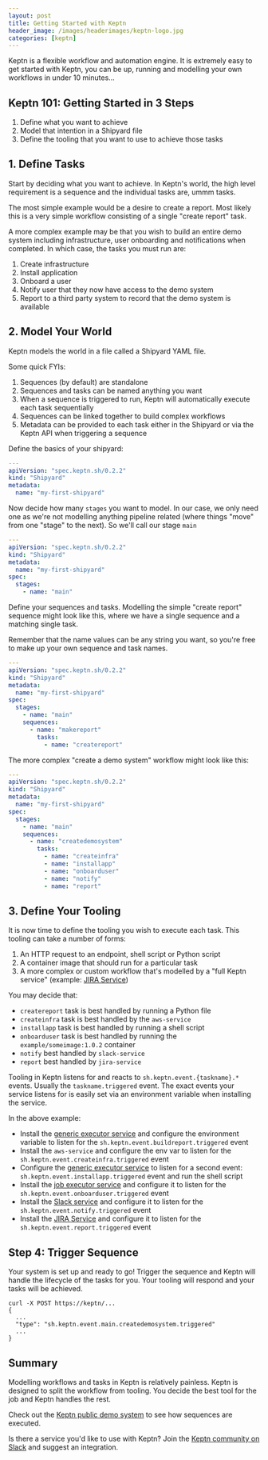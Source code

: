 ```yaml
---
layout: post
title: Getting Started with Keptn
header_image: /images/headerimages/keptn-logo.jpg
categories: [keptn]
---
```



Keptn is a flexible workflow and automation engine. It is extremely easy to get started with Keptn, you can be up, running and modelling your own workflows in under 10 minutes...

## Keptn 101: Getting Started in 3 Steps

1. Define what you want to achieve
2. Model that intention in a Shipyard file
3. Define the tooling that you want to use to achieve those tasks

## 1. Define Tasks

Start by deciding what you want to achieve. In Keptn's world, the high level requirement is a sequence and the individual tasks are, ummm tasks.

The most simple example would be a desire to create a report. Most likely this is a very simple workflow consisting of a single "create report" task.

A more complex example may be that you wish to build an entire demo system including infrastructure, user onboarding and notifications when completed. In which case, the tasks you must run are:

1. Create infrastructure
2. Install application
3. Onboard a user
5. Notify user that they now have access to the demo system
6. Report to a third party system to record that the demo system is available

## 2. Model Your World

Keptn models the world in a file called a Shipyard YAML file.

Some quick FYIs:

1. Sequences (by default) are standalone
2. Sequences and tasks can be named anything you want
2. When a sequence is triggered to run, Keptn will automatically execute each task sequentially
3. Sequences can be linked together to build complex workflows
4. Metadata can be provided to each task either in the Shipyard or via the Keptn API when triggering a sequence


Define the basics of your shipyard:

```yaml
---
apiVersion: "spec.keptn.sh/0.2.2"
kind: "Shipyard"
metadata:
  name: "my-first-shipyard"
```

Now decide how many `stages` you want to model. In our case, we only need one as we're not modelling anything pipeline related (where things "move" from one "stage" to the next). So we'll call our stage `main`

```yaml
---
apiVersion: "spec.keptn.sh/0.2.2"
kind: "Shipyard"
metadata:
  name: "my-first-shipyard"
spec:
  stages:
    - name: "main"
```

Define your sequences and tasks. Modelling the simple "create report" sequence might look like this, where we have a single sequence and a matching single task.

Remember that the name values can be any string you want, so you're free to make up your own sequence and task names.

```yaml
---
apiVersion: "spec.keptn.sh/0.2.2"
kind: "Shipyard"
metadata:
  name: "my-first-shipyard"
spec:
  stages:
    - name: "main"
    sequences:
      - name: "makereport"
        tasks:
          - name: "createreport"

```

The more complex "create a demo system" workflow might look like this:

```yaml
---
apiVersion: "spec.keptn.sh/0.2.2"
kind: "Shipyard"
metadata:
  name: "my-first-shipyard"
spec:
  stages:
    - name: "main"
    sequences:
      - name: "createdemosystem"
        tasks:
          - name: "createinfra"
          - name: "installapp"
          - name: "onboarduser"
          - name: "notify"
          - name: "report"
```

## 3. Define Your Tooling

It is now time to define the tooling you wish to execute each task. This tooling can take a number of forms:

1. An HTTP request to an endpoint, shell script or Python script
1. A container image that should run for a particular task
1. A more complex or custom workflow that's modelled by a "full Keptn service" (example: [JIRA Service](https://github.com/keptn-sandbox/jira-service))

You may decide that:

- `createreport` task is best handled by running a Python file
- `createinfra` task is best handled by the `aws-service`
- `installapp` task is best handled by running a shell script
- `onboarduser` task is best handled by running the `example/someimage:1.0.2` container
- `notify` best handled by `slack-service`
- `report` best handled by `jira-service`

Tooling in Keptn listens for and reacts to `sh.keptn.event.{taskname}.*` events. Usually the `taskname.triggered` event. The exact events your service listens for is easily set via an environment variable when installing the service.

In the above example:

- Install the [generic executor service](https://github.com/keptn-sandbox/generic-executor-service) and configure the environment variable to listen for the `sh.keptn.event.buildreport.triggered` event
- Install the `aws-service` and configure the env var to listen for the `sh.keptn.event.createinfra.triggered` event
- Configure the [generic executor service](https://github.com/keptn-sandbox/generic-executor-service) to listen for a second event: `sh.keptn.event.installapp.triggered` event and run the shell script
- Install the [job executor service](https://github.com/keptn-sandbox/job-executor-service) and configure it to listen for the `sh.keptn.event.onboarduser.triggered` event
- Install the [Slack service](https://github.com/keptn-sandbox/slack-service) and configure it to listen for the `sh.keptn.event.notify.triggered` event
- Install the [JIRA Service](https://github.com/keptn-sandbox/jira-service) and configure it to listen for the `sh.keptn.event.report.triggered` event

## Step 4: Trigger Sequence

Your system is set up and ready to go! Trigger the sequence and Keptn will handle the lifecycle of the tasks for you. Your tooling will respond and your tasks will be achieved.

```
curl -X POST https://keptn/...
{
  ...
  "type": "sh.keptn.event.main.createdemosystem.triggered"
  ...
}
```

## Summary

Modelling workflows and tasks in Keptn is relatively painless. Keptn is designed to split the workflow from tooling. You decide the best tool for the job and Keptn handles the rest.

Check out the [Keptn public demo system](https://keptn.public.demo.keptn.sh/bridge/project/sockshop/sequence) to see how sequences are executed.

Is there a service you'd like to use with Keptn? Join the [Keptn community on Slack](https://slack.keptn.sh) and suggest an integration.